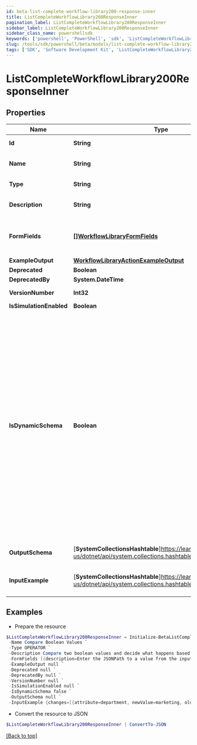 ```yaml
---
id: beta-list-complete-workflow-library200-response-inner
title: ListCompleteWorkflowLibrary200ResponseInner
pagination_label: ListCompleteWorkflowLibrary200ResponseInner
sidebar_label: ListCompleteWorkflowLibrary200ResponseInner
sidebar_class_name: powershellsdk
keywords: ['powershell', 'PowerShell', 'sdk', 'ListCompleteWorkflowLibrary200ResponseInner', 'BetaListCompleteWorkflowLibrary200ResponseInner'] 
slug: /tools/sdk/powershell/beta/models/list-complete-workflow-library200-response-inner
tags: ['SDK', 'Software Development Kit', 'ListCompleteWorkflowLibrary200ResponseInner', 'BetaListCompleteWorkflowLibrary200ResponseInner']
---
```



# ListCompleteWorkflowLibrary200ResponseInner

## Properties

Name | Type | Description | Notes
------------ | ------------- | ------------- | -------------
**Id** | **String** | Operator ID. | [optional] 
**Name** | **String** | Operator friendly name | [optional] 
**Type** | **String** | Operator type | [optional] 
**Description** | **String** | Description of the operator | [optional] 
**FormFields** | [**[]WorkflowLibraryFormFields**](workflow-library-form-fields) | One or more inputs that the operator accepts | [optional] 
**ExampleOutput** | [**WorkflowLibraryActionExampleOutput**](workflow-library-action-example-output) |  | [optional] 
**Deprecated** | **Boolean** |  | [optional] 
**DeprecatedBy** | **System.DateTime** |  | [optional] 
**VersionNumber** | **Int32** | Version number | [optional] 
**IsSimulationEnabled** | **Boolean** |  | [optional] 
**IsDynamicSchema** | **Boolean** | Determines whether the dynamic output schema is returned in place of the action's output schema. The dynamic schema lists non-static properties, like properties of a workflow form where each form has different fields. These will be provided dynamically based on available form fields. | [optional] 
**OutputSchema** | [**SystemCollectionsHashtable**]https://learn.microsoft.com/en-us/dotnet/api/system.collections.hashtable?view=net-9.0 | Example output schema | [optional] 
**InputExample** | [**SystemCollectionsHashtable**]https://learn.microsoft.com/en-us/dotnet/api/system.collections.hashtable?view=net-9.0 | Example trigger payload if applicable | [optional] 

## Examples

- Prepare the resource
```powershell
$ListCompleteWorkflowLibrary200ResponseInner = Initialize-BetaListCompleteWorkflowLibrary200ResponseInner  -Id sp:compare-boolean `
 -Name Compare Boolean Values `
 -Type OPERATOR `
 -Description Compare two boolean values and decide what happens based on the result. `
 -FormFields [{description=Enter the JSONPath to a value from the input to compare to Variable B., helpText=, label=Variable A, name=variableA.$, required=true, type=text}, {helpText=Select an operation., label=Operation, name=operator, options=[{label=Equals, value=BooleanEquals}], required=true, type=select}, {description=Enter the JSONPath to a value from the input to compare to Variable A., helpText=, label=Variable B, name=variableB.$, required=false, type=text}, {description=Enter True or False., helpText=, label=Variable B, name=variableB, required=false, type=text}] `
 -ExampleOutput null `
 -Deprecated null `
 -DeprecatedBy null `
 -VersionNumber null `
 -IsSimulationEnabled null `
 -IsDynamicSchema false `
 -OutputSchema null `
 -InputExample {changes=[{attribute=department, newValue=marketing, oldValue=sales}, {attribute=manager, newValue={id=ee769173319b41d19ccec6c235423236c, name=mean.guy, type=IDENTITY}, oldValue={id=ee769173319b41d19ccec6c235423237b, name=nice.guy, type=IDENTITY}}, {attribute=email, newValue=john.doe@gmail.com, oldValue=john.doe@hotmail.com}], identity={id=ee769173319b41d19ccec6cea52f237b, name=john.doe, type=IDENTITY}}
```

- Convert the resource to JSON
```powershell
$ListCompleteWorkflowLibrary200ResponseInner | ConvertTo-JSON
```


[[Back to top]](#) 

